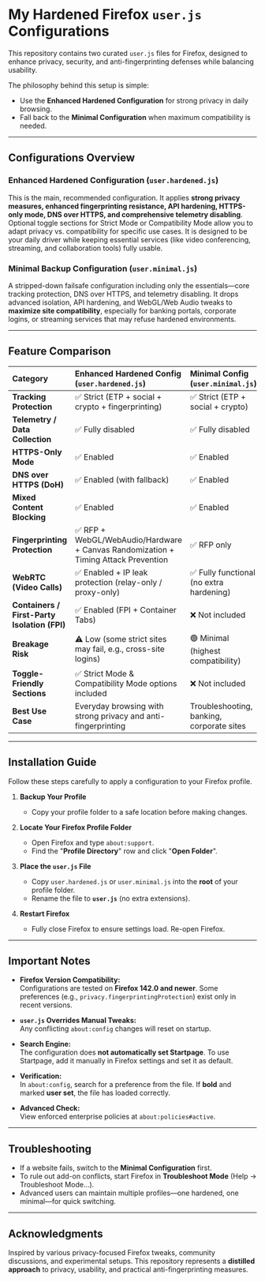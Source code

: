 # My Hardened Firefox `user.js` Configurations

This repository contains two curated `user.js` files for Firefox, designed to enhance privacy, security, and anti-fingerprinting defenses while balancing usability.

The philosophy behind this setup is simple:

* Use the **Enhanced Hardened Configuration** for strong privacy in daily browsing.  
* Fall back to the **Minimal Configuration** when maximum compatibility is needed.

---

## Configurations Overview

### Enhanced Hardened Configuration (`user.hardened.js`)
This is the main, recommended configuration. It applies **strong privacy measures, enhanced fingerprinting resistance, API hardening, HTTPS-only mode, DNS over HTTPS, and comprehensive telemetry disabling**. Optional toggle sections for Strict Mode or Compatibility Mode allow you to adapt privacy vs. compatibility for specific use cases. It is designed to be your daily driver while keeping essential services (like video conferencing, streaming, and collaboration tools) fully usable.

### Minimal Backup Configuration (`user.minimal.js`)
A stripped-down failsafe configuration including only the essentials—core tracking protection, DNS over HTTPS, and telemetry disabling. It drops advanced isolation, API hardening, and WebGL/Web Audio tweaks to **maximize site compatibility**, especially for banking portals, corporate logins, or streaming services that may refuse hardened environments.

---

## Feature Comparison

| Category | Enhanced Hardened Config (`user.hardened.js`) | Minimal Config (`user.minimal.js`) |
| :--- | :--- | :--- |
| **Tracking Protection** | ✅ Strict (ETP + social + crypto + fingerprinting) | ✅ Strict (ETP + social + crypto) |
| **Telemetry / Data Collection** | ✅ Fully disabled | ✅ Fully disabled |
| **HTTPS-Only Mode** | ✅ Enabled | ✅ Enabled |
| **DNS over HTTPS (DoH)** | ✅ Enabled (with fallback) | ✅ Enabled |
| **Mixed Content Blocking** | ✅ Enabled | ✅ Enabled |
| **Fingerprinting Protection** | ✅ RFP + WebGL/WebAudio/Hardware + Canvas Randomization + Timing Attack Prevention | ✅ RFP only |
| **WebRTC (Video Calls)** | ✅ Enabled + IP leak protection (relay-only / proxy-only) | ✅ Fully functional (no extra hardening) |
| **Containers / First-Party Isolation (FPI)** | ✅ Enabled (FPI + Container Tabs) | ❌ Not included |
| **Breakage Risk** | ⚠️ Low (some strict sites may fail, e.g., cross-site logins) | 🟢 Minimal (highest compatibility) |
| **Toggle-Friendly Sections** | ✅ Strict Mode & Compatibility Mode options included | ❌ Not included |
| **Best Use Case** | Everyday browsing with strong privacy and anti-fingerprinting | Troubleshooting, banking, corporate sites |

---

## Installation Guide

Follow these steps carefully to apply a configuration to your Firefox profile.

1. **Backup Your Profile**  
   * Copy your profile folder to a safe location before making changes.  

2. **Locate Your Firefox Profile Folder**  
   * Open Firefox and type `about:support`.  
   * Find the "**Profile Directory**" row and click "**Open Folder**".  

3. **Place the `user.js` File**  
   * Copy `user.hardened.js` or `user.minimal.js` into the **root** of your profile folder.  
   * Rename the file to **`user.js`** (no extra extensions).  

4. **Restart Firefox**  
   * Fully close Firefox to ensure settings load. Re-open Firefox.  

---

## Important Notes

* **Firefox Version Compatibility:**  
  Configurations are tested on **Firefox 142.0 and newer**. Some preferences (e.g., `privacy.fingerprintingProtection`) exist only in recent versions.  

* **`user.js` Overrides Manual Tweaks:**  
  Any conflicting `about:config` changes will reset on startup.  

* **Search Engine:**  
  The configuration does **not automatically set Startpage**. To use Startpage, add it manually in Firefox settings and set it as default.  

* **Verification:**  
  In `about:config`, search for a preference from the file. If **bold** and marked **user set**, the file has loaded correctly.  

* **Advanced Check:**  
  View enforced enterprise policies at `about:policies#active`.  

---

## Troubleshooting

* If a website fails, switch to the **Minimal Configuration** first.  
* To rule out add-on conflicts, start Firefox in **Troubleshoot Mode** (Help → Troubleshoot Mode…).  
* Advanced users can maintain multiple profiles—one hardened, one minimal—for quick switching.  

---

## Acknowledgments

Inspired by various privacy-focused Firefox tweaks, community discussions, and experimental setups. This repository represents a **distilled approach** to privacy, usability, and practical anti-fingerprinting measures.

